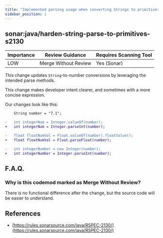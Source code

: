 ```yaml
---
title: "Implemented parsing usage when converting Strings to primitives (Sonar)"
sidebar_position: 1
---
```


## sonar:java/harden-string-parse-to-primitives-s2130 

| Importance  | Review Guidance      | Requires Scanning Tool |
|-------------|----------------------|------------------------|
| LOW | Merge Without Review | Yes (Sonar)     |

This change updates `String`-to-number conversions by leveraging the intended parse methods.

This change makes developer intent clearer, and sometimes with a more concise expression.

Our changes look like this:

```diff
    String number = "7.1";

-   int integerNum = Integer.valueOf(number);
+   int integerNum = Integer.parseInt(number);

-   float floatNumVal = Float.valueOf(number).floatValue();
+   float floatNumVal = Float.parseFloat(number);

-   int integerNumber = new Integer(number);
+   int integerNumber = Integer.parseInt(number);
```

## F.A.Q.

### Why is this codemod marked as Merge Without Review?

There is no functional difference after the change, but the source code will be easier to understand.


## References
 * [https://rules.sonarsource.com/java/RSPEC-2130/](https://rules.sonarsource.com/java/RSPEC-2130/)
